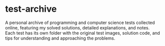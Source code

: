 # test-archive
A personal archive of programming and computer science tests collected online, featuring my solved solutions, detailed explanations, and notes. Each test has its own folder with the original test images, solution code, and tips for understanding and approaching the problems.
